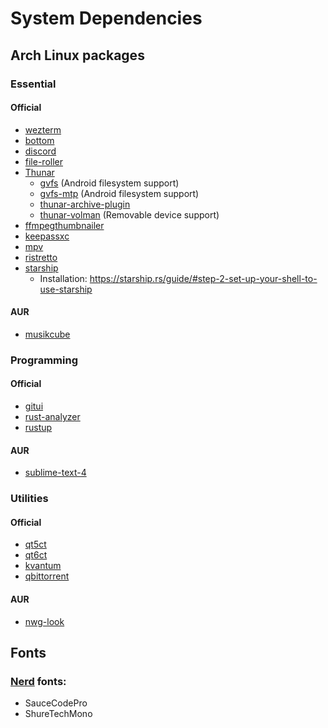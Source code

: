 # System Dependencies

## Arch Linux packages

### Essential

#### Official

  - [wezterm](https://archlinux.org/packages/extra/x86_64/wezterm/)
  - [bottom](https://archlinux.org/packages/extra/x86_64/bottom/)
  - [discord](https://archlinux.org/packages/extra/x86_64/discord/)
  - [file-roller](https://archlinux.org/packages/extra/x86_64/file-roller/)
  - [Thunar](https://archlinux.org/packages/extra/x86_64/thunar/)
    - [gvfs](https://archlinux.org/packages/extra/x86_64/gvfs/) (Android filesystem support)
    - [gvfs-mtp](https://archlinux.org/packages/extra/x86_64/gvfs-mtp/) (Android filesystem support)
    - [thunar-archive-plugin](https://archlinux.org/packages/extra/x86_64/thunar-archive-plugin/)
    - [thunar-volman](https://archlinux.org/packages/extra/x86_64/thunar-volman/) (Removable device support)
  - [ffmpegthumbnailer](https://archlinux.org/packages/extra/x86_64/ffmpegthumbnailer/)
  - [keepassxc](https://archlinux.org/packages/extra/x86_64/keepassxc/)
  - [mpv](https://archlinux.org/packages/extra/x86_64/mpv/)
  - [ristretto](https://archlinux.org/packages/extra/x86_64/ristretto/)
  - [starship](https://archlinux.org/packages/extra/x86_64/starship/)
    - Installation: https://starship.rs/guide/#step-2-set-up-your-shell-to-use-starship

#### AUR

  - [musikcube](https://aur.archlinux.org/packages/musikcube)

### Programming

#### Official

  - [gitui](https://archlinux.org/packages/extra/x86_64/gitui/)
  - [rust-analyzer](https://archlinux.org/packages/extra/x86_64/rust-analyzer/)
  - [rustup](https://archlinux.org/packages/extra/x86_64/rustup/)

#### AUR

  - [sublime-text-4](https://aur.archlinux.org/packages/sublime-text-4)

### Utilities

#### Official
  
  - [qt5ct](https://archlinux.org/packages/extra/x86_64/qt5ct/)
  - [qt6ct](https://archlinux.org/packages/extra/x86_64/qt6ct/)
  - [kvantum](https://archlinux.org/packages/extra/x86_64/kvantum/)
  - [qbittorrent](https://archlinux.org/packages/extra/x86_64/qbittorrent/)

#### AUR

  - [nwg-look](https://aur.archlinux.org/packages/nwg-look)

## Fonts

### [Nerd](https://www.nerdfonts.com/font-downloads) fonts:
  - SauceCodePro
  - ShureTechMono

